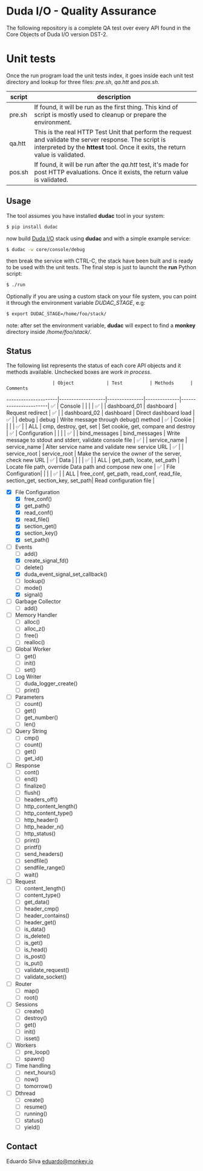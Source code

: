 # Duda I/O - Quality Assurance

The following repository is a complete QA test over every API found in the Core Objects of Duda I/O version DST-2.

# Unit tests

Once the run program load the unit tests index, it goes inside each unit test directory and lookup for three files: _pre.sh_, _qa.htt_ and _pos.sh_.

  script | description
---------|-----------
pre.sh   | If found, it will be run as the first thing. This kind of script is mostly used to cleanup or prepare the environment.
qa.htt   | This is the real HTTP Test Unit that perform the request and validate the server response. The script is interpreted by the __httest__ tool. Once it exits, the return value is validated.
pos.sh   | If found, it will be run after the _qa.htt_ test, it's made for post HTTP evaluations. Once it exists, the return value is validated.

## Usage

The tool assumes you have installed __dudac__ tool in your system:

```bash
$ pip install dudac
```

now build [Duda I/O](http://duda.io) stack using __dudac__ and with a simple example
service:

```bash
$ dudac -w core/console/debug
```

then break the service with CTRL-C, the stack have been built and is ready to be used with
the unit tests. The final step is just to launcht the __run__ Python script:

```bash
$ ./run
```
Optionally if you are using a custom stack on your file system, you can point it through the environment variable _DUDAC\_STAGE_, e.g:

```bash
$ export DUDAC_STAGE=/home/foo/stack/
```

note: after set the environment variable, __dudac__ will expect to find a __monkey__ directory
inside _/home/foo/stack/_.

## Status

The following list represents the status of each core API objects and it methods available. Unchecked boxes are _work in process_.

                     | Object            | Test          | Methods      | Comments
---------------------|-------------------|---------------|--------------|-----------------------|
 :white_check_mark:  | Console           |               |              |                       |
 :white_check_mark:  |                   | dashboard_01  | dashboard    | Request redirect      |
 :white_check_mark:  |                   | dashboard_02  | dashboard    | Direct dashboard load |
 :white_check_mark:  |                   | debug         | debug        | Write message through debug() method           |
 :white_check_mark:  | Cookie            |               |              |                                                |
 :white_check_mark:  |                   | ALL           | cmp, destroy, get, set | Set cookie, get, compare and destroy |
 :white_check_mark:  | Configuration     |               |               |                                               |
 :white_check_mark:  |                   | bind_messages | bind_messages | Write message to stdout and stderr, validate console file |
 :white_check_mark:  |                   | service_name  | service_name  | Alter service name and validate new service URL |
 :white_check_mark:  |                   | service_root  | service_root  | Make the service the owner of the server, check new URL |
 :white_check_mark:  | Data              |               |               |                       |
 :white_check_mark:  |                   | ALL           | get_path, locate, set_path | Locate file path, override Data path and compose new one |
 :white_check_mark:  | File Configuration|               |               |                       |
 :white_check_mark:  |                   | ALL           | free_conf, get_path, read_conf, read_file, section_get, section_key, set_path| Read configuration file |
 

- [x] File Configuration
  - [x] free_conf()
  - [x] get_path()
  - [x] read_conf()
  - [x] read_file()
  - [x] section_get()
  - [x] section_key()
  - [x] set_path()
- [ ] Events
  - [ ] add()
  - [x] create_signal_fd()
  - [ ] delete()
  - [x] duda_event_signal_set_callback()
  - [ ] lookup()
  - [ ] mode()
  - [x] signal()
- [ ] Garbage Collector
  - [ ] add()
- [ ] Memory Handler
  - [ ] alloc()
  - [ ] alloc_z()
  - [ ] free()
  - [ ] realloc()
- [ ] Global Worker
  - [ ] get()
  - [ ] init()
  - [ ] set()
- [ ] Log Writer
  - [ ] duda_logger_create()
  - [ ] print()
- [ ] Parameters
  - [ ] count()
  - [ ] get()
  - [ ] get_number()
  - [ ] len()
- [ ] Query String
  - [ ] cmp()
  - [ ] count()
  - [ ] get()
  - [ ] get_id()
- [ ] Response
  - [ ] cont()
  - [ ] end()
  - [ ] finalize()
  - [ ] flush()
  - [ ] headers_off()
  - [ ] http_content_length()
  - [ ] http_content_type()
  - [ ] http_header()
  - [ ] http_header_n()
  - [ ] http_status()
  - [ ] print()
  - [ ] printf()
  - [ ] send_headers()
  - [ ] sendfile()
  - [ ] sendfile_range()
  - [ ] wait()
- [ ] Request
  - [ ] content_length()
  - [ ] content_type()
  - [ ] get_data()
  - [ ] header_cmp()
  - [ ] header_contains()
  - [ ] header_get()
  - [ ] is_data()
  - [ ] is_delete()
  - [ ] is_get()
  - [ ] is_head()
  - [ ] is_post()
  - [ ] is_put()
  - [ ] validate_request()
  - [ ] validate_socket()
- [ ] Router
  - [ ] map()
  - [ ] root()
- [ ] Sessions
  - [ ] create()
  - [ ] destroy()
  - [ ] get()
  - [ ] init()
  - [ ] isset()
- [ ] Workers
  - [ ] pre_loop()
  - [ ] spawn()
- [ ] Time handling
  - [ ] next_hours()
  - [ ] now()
  - [ ] tomorrow()
- [ ] Dthread
  - [ ] create()
  - [ ] resume()
  - [ ] running()
  - [ ] status()
  - [ ] yield()

## Contact

Eduardo Silva <eduardo@monkey.io>
